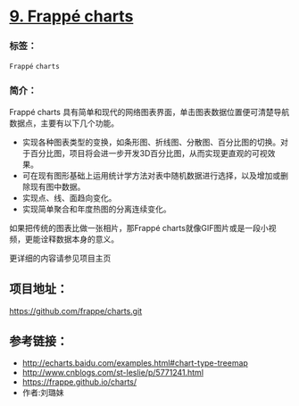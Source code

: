 # [9. Frappé charts](https://github.com/frappe/charts.git)

### 标签：

`Frappé` `charts` 

### 简介：

Frappé charts 具有简单和现代的网络图表界面，单击图表数据位置便可清楚导航数据点，主要有以下几个功能。

- 实现各种图表类型的变换，如条形图、折线图、分散图、百分比图的切换。对于百分比图，项目将会进一步开发3D百分比图，从而实现更直观的可视效果。
- 可在现有图形基础上运用统计学方法对表中随机数据进行选择，以及增加或删除现有图中数据。
- 实现点、线、面趋向变化。
- 实现简单聚合和年度热图的分离连续变化。

如果把传统的图表比做一张相片，那Frappé charts就像GIF图片或是一段小视频，更能诠释数据本身的意义。

更详细的内容请参见项目主页

## 项目地址：

https://github.com/frappe/charts.git
## 参考链接：

- http://echarts.baidu.com/examples.html#chart-type-treemap
- http://www.cnblogs.com/st-leslie/p/5771241.html
- https://frappe.github.io/charts/
- 作者:刘璐妹
